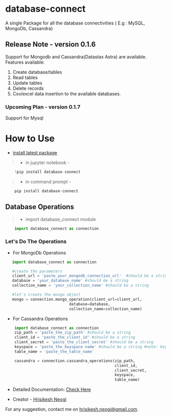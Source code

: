# database-connect
A single Package for all the database connectivities  ( E.g : MySQL, MongoDb, Cassandra)

## Release Note - version 0.1.6
Support for Mongodb and Cassandra(Datastax Astra) are available.
Features available:
1. Create database/tables
2. Read tables
3. Update tables
4. Delete records
5. Csv/excel data insertion to the available databases.

### Upcoming Plan - version 0.1.7
Support for Mysql

# How to Use

* [install latest package](https://pypi.org/project/database-connect/)
 


> * in jupyter notebook - 

```python
    !pip install database-connect
```

> * in command prompt - 

```python
    pip install database-connect
```

## Database Operations
> * import database_connect module
```python
    import database_connect as connection
```
### Let's Do The Operations
* For MongoDb Operations

```python
   import database_connect as connection

   #create the parameters
   client_url = 'paste_your_mongodb_connection_url'  #should be a string
   database = 'your_database_name' #should be a string
   collection_name = 'your_collection_name' #should be a string

   #let's create the mongo object
   mongo = connection.mongo_operation(client_url=client_url, 
                            database=database,
                            collection_name=collection_name)

```

* For Cassandra Operations
```python
    import database_connect as connection
    zip_path = 'paste_the_zip_path' #should be a string
    client_id = 'paste_the_client_id' #should be a string
    client_secret = 'paste_the_client_secret' #should be a string
    keyspace = 'paste_the_keyspace name' #should be a string #note: keyspace should be created manually in datastax cassandra. Keyspaces are not allowed to create from backend.
    table_name = 'paste_the_table_name' 

    cassandra = connection.cassandra_operations(zip_path,
                                                client_id,
                                                client_secret,
                                                keyspace,
                                                table_name)
```

 * Detailed Documentation: <a href = "https://drive.google.com/file/d/1mGUlBeW_62bJH4sYWmCS4DzjwQj3VxgI/view?usp=sharing" > Check Here</a>

* Creator - <a href="https://www.linkedin.com/in/hrisikesh-neogi/">
Hrisikesh Neogi </a>

For any suggestion, contact me on <a href="mailto: hrisikesh.neogi@gmail.com">hrisikesh.neogi@gmail.com</a>.
                                    
   
   